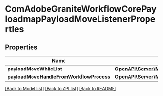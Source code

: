 # ComAdobeGraniteWorkflowCorePayloadmapPayloadMoveListenerProperties

## Properties
Name | Type | Description | Notes
------------ | ------------- | ------------- | -------------
**payloadMoveWhiteList** | [**OpenAPI\Server\Model\ConfigNodePropertyArray**](ConfigNodePropertyArray.md) |  | [optional] 
**payloadMoveHandleFromWorkflowProcess** | [**OpenAPI\Server\Model\ConfigNodePropertyBoolean**](ConfigNodePropertyBoolean.md) |  | [optional] 

[[Back to Model list]](../README.md#documentation-for-models) [[Back to API list]](../README.md#documentation-for-api-endpoints) [[Back to README]](../README.md)


